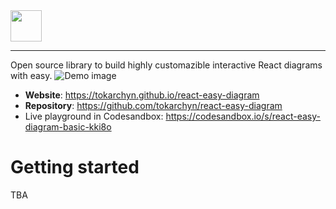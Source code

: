 <img src="https://github.com/tokarchyn/react-easy-diagram/blob/main/repo/logo-with-name.png?raw=true" height="50">

---

Open source library to build highly customazible interactive React diagrams with easy.
![Demo image](https://github.com/tokarchyn/react-easy-diagram/blob/main/website/static/img/demo.png?raw=true)

- **Website**: https://tokarchyn.github.io/react-easy-diagram
- **Repository**: https://github.com/tokarchyn/react-easy-diagram
- Live playground in Codesandbox: https://codesandbox.io/s/react-easy-diagram-basic-kki8o

# Getting started

TBA